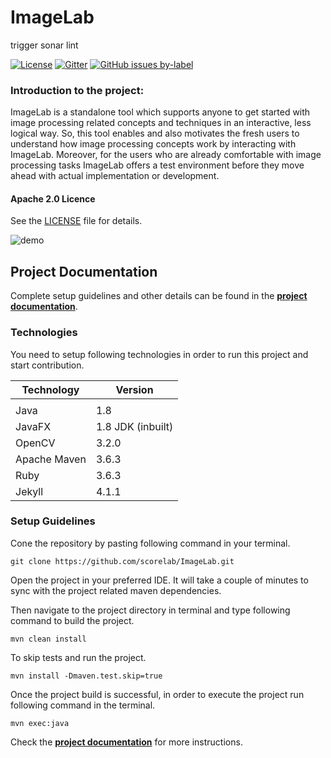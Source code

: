# ImageLab

trigger sonar lint

[![License](https://img.shields.io/badge/License-Apache%202.0-blue.svg)](https://opensource.org/licenses/Apache-2.0)
[![Gitter](https://badges.gitter.im/scorelab/ImageLab.svg)](https://gitter.im/scorelab/ImageLab?utm_source=badge&utm_medium=badge&utm_campaign=pr-badge)
[![GitHub issues by-label][hacktoberfest-badge]][hacktoberfest-link]
  

### Introduction to the project:

ImageLab is a standalone tool which supports anyone to get started with image processing related concepts and techniques in an interactive, less logical way. So, this tool enables and also motivates the fresh users to understand how image processing concepts work by interacting with ImageLab. Moreover, for the users who are already comfortable with image processing tasks ImageLab offers a test environment before they move ahead with actual implementation or development.

#### Apache 2.0 Licence

See the [LICENSE](https://github.com/scorelab) file for details.

![demo](docs/assets/Demo.gif)

## Project Documentation

Complete setup guidelines and other details can be found in the **[project documentation](https://scorelab.org/imagelab/)**.

### Technologies

You need to setup following technologies in order to run this project and start contribution.

| Technology   | Version              |
|--------------|----------------------|
|              |                      |
| Java         | 1.8                  |
| JavaFX       | 1.8 JDK (inbuilt)    |
| OpenCV       | 3.2.0                |
| Apache Maven | 3.6.3                |
| Ruby         | 3.6.3                |
| Jekyll       | 4.1.1                |


### Setup Guidelines

Cone the repository by pasting following command in your terminal.

```
git clone https://github.com/scorelab/ImageLab.git
```

Open the project in your preferred IDE. It will take a couple of minutes
to sync with the project related maven dependencies.

Then navigate to the project directory in terminal and type following command
to build the project.

```
mvn clean install
```

To skip tests and run the project.

```
mvn install -Dmaven.test.skip=true
```

Once the project build is successful, in order to execute the project run 
following command in the terminal.

```
mvn exec:java
``` 

Check the **[project documentation](https://scorelab.org/imagelab/)** for more instructions.


[<--# Generic Links -->]: #
[hacktoberfest-link]: https://github.com/scorelab/ImageLab/issues?q=is%3Aissue+is%3Aopen+label%3Ahacktoberfest
[hacktoberfest-badge]: https://img.shields.io/github/issues-raw/scorelab/ImageLab/hacktoberfest.svg?label=Hacktoberfest&color=purple

